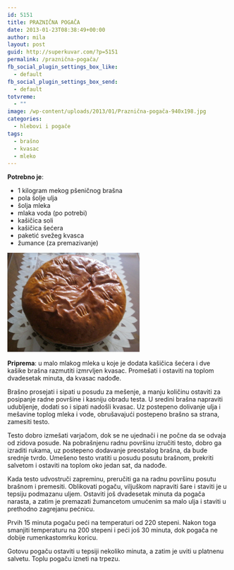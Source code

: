 ```yaml
---
id: 5151
title: PRAZNIČNA POGAČA
date: 2013-01-23T08:38:49+00:00
author: mila
layout: post
guid: http://superkuvar.com/?p=5151
permalink: /praznična-pogača/
fb_social_plugin_settings_box_like:
  - default
fb_social_plugin_settings_box_send:
  - default
totvreme:
  - ""
image: /wp-content/uploads/2013/01/Praznična-pogača-940x198.jpg
categories:
  - hlebovi i pogače
tags:
  - brašno
  - kvasac
  - mleko
---
```

**Potrebno je**:

  * 1 kilogram mekog pšeničnog brašna
  * pola šolje ulja
  * šolja mleka
  * mlaka voda (po potrebi)
  * kašičica soli
  * kašičica šećera
  * paketić svežeg kvasca
  * žumance (za premazivanje)

<img class="alignnone size-medium wp-image-5152" src="/wp-content/uploads/2013/01/Praznična-pogača-1024x768.jpg" alt="Praznična pogača" width="300" height="225" /> 

**Priprema**: u malo mlakog mleka u koje je dodata kašičica šećera i dve kašike brašna razmutiti izmrvljen kvasac. Promešati i ostaviti na toplom dvadesetak minuta, da kvasac nadođe.

Brašno prosejati i sipati u posudu za mešenje, a manju količinu ostaviti za posipanje radne površine i kasniju obradu testa. U sredini brašna napraviti udubljenje, dodati so i sipati nadošli kvasac. Uz postepeno dolivanje ulja i mešavine toplog mleka i vode, obrušavajući postepeno brašno sa strana, zamesiti testo.

Testo dobro izmešati varjačom, dok se ne ujednači i ne počne da se odvaja od zidova posude. Na pobrašnjenu radnu površinu izručiti testo, dobro ga izraditi rukama, uz postepeno dodavanje preostalog brašna, da bude srednje tvrdo. Umešeno testo vratiti u posudu posutu brašnom, prekriti salvetom i ostaviti na toplom oko jedan sat, da nadođe.

Kada testo udvostruči zapreminu, preručiti ga na radnu površinu posutu brašnom i premesiti. Oblikovati pogaču, viljuškom napraviti šare i staviti je u tepsiju podmazanu uljem. Ostaviti još dvadesetak minuta da pogača narasta, a zatim je premazati žumancetom umućenim sa malo ulja i staviti u prethodno zagrejanu pećnicu.

Prvih 15 minuta pogaču peći na temperaturi od 220 stepeni. Nakon toga smanjiti temperaturu na 200 stepeni i peći još 30 minuta, dok pogača ne dobije rumenkastomrku koricu.

Gotovu pogaču ostaviti u tepsiji nekoliko minuta, a zatim je uviti u platnenu salvetu. Toplu pogaču izneti na trpezu.